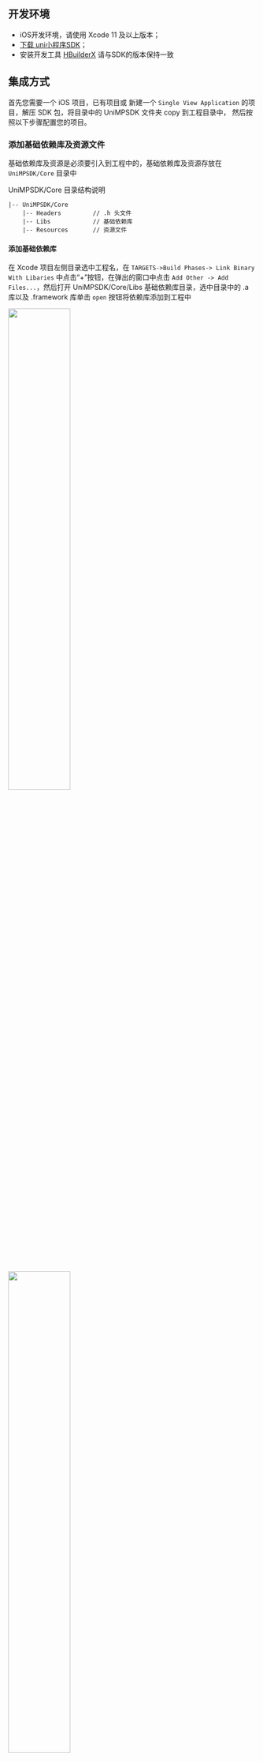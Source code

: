 ## 开发环境
	
- iOS开发环境，请使用 Xcode 11 及以上版本；
- [下载 uni小程序SDK](UniMPDocs/SDKDownload/ios)；
- 安装开发工具 [HBuilderX](https://www.dcloud.io/hbuilderx.html) 请与SDK的版本保持一致

## 集成方式
首先您需要一个 iOS 项目，已有项目或 新建一个 `Single View Application` 的项目，解压 SDK 包，将目录中的 UniMPSDK 文件夹 copy 到工程目录中， 然后按照以下步骤配置您的项目。

### 添加基础依赖库及资源文件

基础依赖库及资源是必须要引入到工程中的，基础依赖库及资源存放在 `UniMPSDK/Core` 目录中

UniMPSDK/Core 目录结构说明

```
|-- UniMPSDK/Core
	|-- Headers  		// .h 头文件
	|-- Libs     		// 基础依赖库
	|-- Resources		// 资源文件
```

#### 添加基础依赖库

在 Xcode 项目左侧目录选中工程名，在 `TARGETS->Build Phases-> Link Binary With Libaries` 中点击“+”按钮，在弹出的窗口中点击 `Add Other -> Add Files...`，然后打开 UniMPSDK/Core/Libs 基础依赖库目录，选中目录中的 .a 库以及 .framework 库单击 `open` 按钮将依赖库添加到工程中

<img src="https://img-cdn-qiniu.dcloud.net.cn/uploads/article/20200211/edd12a8e2f38a9ec8887780f5da55765.png" width="50%">
<img src="https://img-cdn-qiniu.dcloud.net.cn/uploads/article/20200211/30ba4060cd50628e0a33995ecb4f244a.png" width="50%">

#### 添加系统依赖库

接下来需要添加系统依赖库，在 Xcode 项目左侧目录选中工程名，在 `TARGETS->Build Phases-> Link Binary With Libaries` 中点击“+”按钮，在弹出的窗口中查找并选择所需的库（见下表），单击 “Add” 按钮，将库文件添加到工程中。

<img src="https://img-cdn-qiniu.dcloud.net.cn/uploads/article/20200211/ce0186518a6ea354826d200f70aea8f9.png" width="50%">

|依赖的系统库|   |   |
|:-:|:-:|:-:|
|JavaScriptCore.framework|CoreMedia.framework|MediaPlayer.framework|
|AVFoundation.framework|AVKit.framework|GLKit.framework|
|OpenGLES.framework|CoreText.framework|QuartzCore.framework|
|CoreGraphics.framework|libc++.tbd|QuickLook.framework|
|CoreTelephony.framework|AssetsLibrary.framework|CoreLocation.framework|
|AddressBook.framework|

#### 添加依赖资源文件

接下来需要添加依赖资源文件，建议在项目中新建一个 `Group`，来管理资源文件，如示例在工程目录中创建的 UniMP 文件夹，然后按功能模块创建不同的目录存放资源文件；
添加资源文件方法：在左侧目录中选中导入资源文件的位置（示例中是 UniMP/Core），在右键菜单中选择Add Files to “工程名...”，然后打开 UniMPSDK/Core 目录，选择 Resources 文件夹，然后点击“Add”，将资源文件添加到工程中

<img src="https://img-cdn-qiniu.dcloud.net.cn/uploads/article/20200211/6a037b32c1db4baa344f4fcca8c44d72.png" width="50%">

#### 添加 .h 头文件

在左侧目录中选中导入头文件的位置（示例中是 UniMP/Core），在右键菜单中选择Add Files to “工程名...”，然后打开 UniMPSDK/Core 目录，选择 Headers 文件夹，然后点击“Add”，将头文件资源添加到工程中

<img src="https://img-cdn-qiniu.dcloud.net.cn/uploads/article/20200211/9d94926d59357b9bd97fdc5e2a35ace9.png" width="50%">

#### 配置工程

在 Xcode 项目左侧目录选中工程名，在 `TARGETS->Build Settings->Other Linker Flags` 中添加 `-ObjC` 如下图

<img src="https://img-cdn-qiniu.dcloud.net.cn/uploads/article/20200211/112a127235e7922473555ca79d3c017d.png" width="50%">

## 生成小程序应用资源

**注意！！！！ uni小程序仅支持v3模式编译的uni应用！！！**

首先在 HBuilderX 中选择您的 uni-app 项目，如果没有请新建一个 uni-app 项目，如下图，创建 uni-app 项目

<img src="https://img-cdn-qiniu.dcloud.net.cn/uploads/article/20200208/b57287eaf2e63b0076bf36b943fc486a.png" width="50%">

有一点需要注意，项目的编译模式必须选择 v3 编译器（新建uni-app项目默认是v3编译模式），点击页面中的“详情”可了解更多关于 v3 模式的注意事项，如下图，查看编译模式

<img src="https://img-cdn-qiniu.dcloud.net.cn/uploads/article/20200208/f1c5691f8ac4d9b42ba16ea7ecc07756.png" width="50%">

然后选中您的项目，右键->发行->原生App-制作应用wgt包 
（注：HBuilderX 2.6.2 以下版本选项是 “原生App-制作移动App资源升级包”）

<img src="https://img-cdn-qiniu.dcloud.net.cn/uploads/article/20200225/9fea6e3877e029ef03f4fed4db434dea.png" width="50%">

然后点击“浏览” 选择wgt包导出路径，点击 “生成wgt”

<img src="https://img-cdn-qiniu.dcloud.net.cn/uploads/article/20200225/ef2b2185095d906a6ea347c02a5bf6cf.png" width="50%">

项目编译完成后会在控制台输出wgt包的路径，点击路径打开 wgt 资源包所在目录

<img src="https://img-cdn-qiniu.dcloud.net.cn/uploads/article/20200225/d64ae362a05b3a52bae197060cebe5b6.png" width="50%">

<img src="https://img-cdn-qiniu.dcloud.net.cn/uploads/article/20200225/273b1f21d65d4e59a823e32adde0b772.png" width="50%">


如图，`__UNI__11E9B73.wgt`就是应用资源包，（`__UNI__11E9B73` 为小程序的 appid）

**应用wgt资源文件可以选择从云端获取，也可以直接放到工程中使用，为了方便演示，示例工程将应用wgt资源文件添加到工程中使用**

## 导入小程序应用资源

打开原生工程目录在 UniMP 路径中创建名称为`Apps`的文件夹，将之前导出的wgt包拷贝到`Apps `文件夹中，如下图

<img src="https://img-cdn-qiniu.dcloud.net.cn/uploads/article/20200225/dc8fdeb59004c6cf2ec1cf3c62138b9b.png" width="50%">

然后在原生工程中左侧目录中选中导资源文件的位置（示例中是 UniMP/），在右键菜单中选择Add Files to “工程名...”，然后打开工程目录，选择 Apps 文件夹，然后点击“Add”，将应用资源包添加到工程中，如下图所示；

<img src="https://img-cdn-qiniu.dcloud.net.cn/uploads/article/20200225/fc55a6d3f596ceb570bba82b82d83fdf.png" width="50%">

## 代码实现

首先需要初始化 sdk engine，并设置启动参数，建议在 `application:didFinishLaunchingWithOptions` 方法中添加

在 `AppDelegate.m` 中引用头文件 `#import "DCUniMP.h"`

```objective-c
- (BOOL)application:(UIApplication *)application didFinishLaunchingWithOptions:(NSDictionary *)launchOptions {
    // Override point for customization after application launch.
    
    // 配置参数
    NSMutableDictionary *options = [NSMutableDictionary dictionaryWithDictionary:launchOptions];
    // 设置 debug YES 会在控制台输出 js log，默认不输出 log，注：需要引入 liblibLog.a 库
    [options setObject:[NSNumber numberWithBool:YES] forKey:@"debug"];
    // 初始化引擎
    [DCUniMPSDKEngine initSDKEnvironmentWihtLaunchOptions:options];
    
    return YES;
}
```

在 `AppDelegate.m` App 的生命周期方法中调用 SDK 相关方法

```objective-c
#pragma mark - App 生命周期方法
- (void)applicationDidBecomeActive:(UIApplication *)application {
    [DCUniMPSDKEngine applicationDidBecomeActive:application];
}

- (void)applicationWillResignActive:(UIApplication *)application {
    [DCUniMPSDKEngine applicationWillResignActive:application];
}

- (void)applicationDidEnterBackground:(UIApplication *)application {
    [DCUniMPSDKEngine applicationDidEnterBackground:application];
}

- (void)applicationWillEnterForeground:(UIApplication *)application {
    [DCUniMPSDKEngine applicationWillEnterForeground:application];
}

- (void)applicationWillTerminate:(UIApplication *)application {
    [DCUniMPSDKEngine destory];
}
```

根据项目需求，可以实现以下方法

```objective-c
#pragma mark - 如果需要使用 URL Scheme 或 通用链接相关功能，请实现以下方法
- (BOOL)application:(UIApplication *)app openURL:(NSURL *)url options:(NSDictionary<UIApplicationOpenURLOptionsKey,id> *)options {
    // 通过 url scheme 唤起 App
    [DCUniMPSDKEngine application:app openURL:url options:options];
    return YES;
}

- (BOOL)application:(UIApplication *)application continueUserActivity:(NSUserActivity *)userActivity restorationHandler:(void (^)(NSArray<id<UIUserActivityRestoring>> * _Nullable))restorationHandler {
    // 通过通用链接唤起 App
    [DCUniMPSDKEngine application:application continueUserActivity:userActivity];
    return YES;
}

#pragma mark - 如需使用远程推送相关功能，请实现以下方法
- (void)application:(UIApplication *)application didRegisterForRemoteNotificationsWithDeviceToken:(NSData *)deviceToken {
    // 远程通知注册成功，收到 deviceToken 调用sdk方法，传入 deviceToken
    [DCUniMPSDKEngine application:application didRegisterForRemoteNotificationsWithDeviceToken:deviceToken];
}

- (void)application:(UIApplication *)application didFailToRegisterForRemoteNotificationsWithError:(NSError *)error {
    // 远程通知注册失败
    [DCUniMPEngine application:application didFailToRegisterForRemoteNotificationsWithError:error];
}

- (void)application:(UIApplication *)application didReceiveRemoteNotification:(NSDictionary *)userInfo fetchCompletionHandler:(void (^)(UIBackgroundFetchResult))completionHandler {
    // 收到远程推送消息
    [DCUniMPSDKEngine application:application didReceiveRemoteNotification:userInfo];
    completionHandler(UIBackgroundFetchResultNewData);
}

#pragma mark - 如需使用本地推送通知功能，请实现以下方法
- (void)application:(UIApplication *)application didReceiveLocalNotification:(UILocalNotification *)notification {
    // 收到本地推送消息
    [DCUniMPSDKEngine application:application didReceiveLocalNotification:notification];
}
```

在您需要打开小程序的文件中添加以下逻辑（参考示例工程 ViewController.m ）

首先需要引用头文件

```objective-c
#import "DCUniMP.h"
```

添加代理协议 `DCUniMPEngineDelegate`

```objective-c
@interface ViewController () <DCUniMPSDKEngineDelegate>
@end
```

小程序应用资源必须部署到指定的沙盒路径中才可以正常运行，请参考下面的方法

```objective-c
/// 检查运行目录是否存在应用资源，不存在将应用资源部署到运行目录
- (void)checkUniMPResource {
    if (![DCUniMPSDKEngine isExistsApp:k_AppId]) {
        // 读取导入到工程中的wgt应用资源
        NSString *appResourcePath = [[NSBundle mainBundle] pathForResource:k_AppId ofType:@"wgt"];
        // 将应用资源部署到运行路径中
        if ([DCUniMPSDKEngine releaseAppResourceToRunPathWithAppid:k_AppId resourceFilePath:appResourcePath]) {
            NSLog(@"应用资源文件部署成功");
        }
    }
}
```

打开小程序应用

```objective-c
/// 打开 App
- (IBAction)openUniMP:(id)sender {
    
    // 配置胶囊按钮菜单 ActionSheet 全局项（点击胶囊按钮 ··· ActionSheet弹窗中的项）
    DCUniMPMenuActionSheetItem *item1 = [[DCUniMPMenuActionSheetItem alloc] initWithTitle:@"Item 1" identifier:@"item1"];
    DCUniMPMenuActionSheetItem *item2 = [[DCUniMPMenuActionSheetItem alloc] initWithTitle:@"Item 2" identifier:@"item2"];
    // 添加到全局配置
    [DCUniMPSDKEngine setDefaultMenuItems:@[item1,item2]];
        
    // 设置 delegate
    [DCUniMPSDKEngine setDelegate:self];
    
    // 启动 uni小程序，（参数可以在小程序中通过 plus.runtime.arguments 获取此参数）
    NSDictionary *arguments = @{ @"value":@"Hello uni microprogram" };
    [DCUniMPSDKEngine openApp:k_AppId
                    arguments:arguments];
}
```

实现代理方法

```objective-c
#pragma mark - DCUniMPSDKEngineDelegate
/// DCUniMPMenuActionSheetItem 点击触发回调方法
- (void)defaultMenuItemClicked:(NSString *)identifier {
    NSLog(@"标识为 %@ 的 item 被点击了", identifier);
}

/// 返回打开小程序时的自定义闪屏视图（此视图会以屏幕大小展示）
- (UIView *)splashViewForApp:(NSString *)appid {
    UIView *splashView = [[[NSBundle mainBundle] loadNibNamed:@"SplashView" owner:self options:nil] lastObject];
    return splashView;
}
```

至此代码部分已完成，可以运行查看效果

### 应用资源管理

#### uni小程序的应用资源集成方式
	
生成的 uni小程序 wgt 资源包可以**部署到远程服务器动态下发**也可以**直接内置到工程中**。然后通过 DCUniMPSDKEngine 类的`releaseAppResourceToRunPathWithAppid:resourceFilePath:`方法传入wgt资源路径即可将wgt资源部署到运行路径。然后通过`openApp:arguments:` 运行uni小程序应用。

#### uni小程序应用资源升级

1. **宿触发更新：**宿主下载新的 wgt 资源包或者主App升级时内置新的 wgt 包，然后在此调用 DCUniMPSDKEngine 类的`releaseAppResourceToRunPathWithAppid:resourceFilePath:`方法传入wgt资源路径即可将wgt资源部署到运行路径，直接替换原有应用资源。
 
2. **小程序触发更新：**小程序内下载新的wgt包，然后调用更新api应用新的wgt资源，具体请参考 [wgt 资源在线升级/热更新](https://ask.dcloud.net.cn/article/35667)



#### uni小程序应用删除

可通过 DCUniMPSDKEngine 类的 `getAppRunPathWithAppid:` 方法获取应用运行路径，删除应用资源即可；